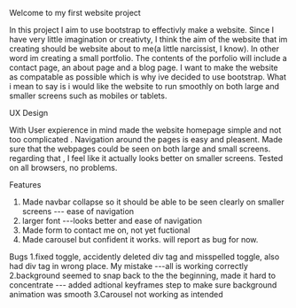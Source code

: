 Welcome to my first website project

In this project I aim to use bootstrap to effectivly make a website. Since I have very little imagination or creativty, I think the aim of the website that im creating should be website about to me(a little narcissist, I know). In other word im creating a small portfolio. The contents of the porfolio will include a contact page, an about page and a blog page. I want to make the website as compatable as possible which is why ive decided to use bootstrap. What i mean to say is i would like the website to run smoothly on both large and smaller screens such as mobiles or tablets.


UX Design

With User expierence in mind made the website homepage simple and not too complicated . Navigation around the pages is easy and pleasent. Made sure that the webpages could be seen on both large and small screens. regarding that , I feel like it actually looks better on smaller screens. Tested on all browsers, no problems.


Features 

1. Made navbar collapse so it should be able to be seen clearly on smaller screens --- ease of navigation
2. larger font ---looks better and ease of navigation
3. Made form to contact me on, not yet fuctional
4. Made carousel but confident it works. will report as bug for now.



Bugs
1.fixed toggle, accidently deleted div tag and misspelled toggle, also had div tag in wrong place. My mistake ---all is working correctly 
2.background seemed to snap back to the the beginning, made it hard to concentrate --- added adtional keyframes step to make sure background animation was smooth
3.Carousel not working as intended